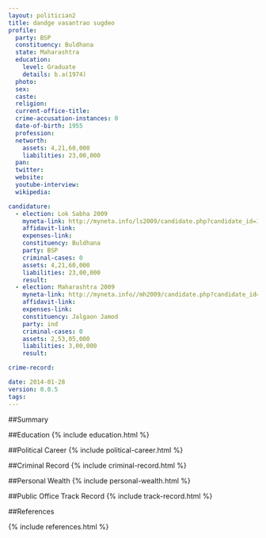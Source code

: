 ```yaml
---
layout: politician2
title: dandge vasantrao sugdeo
profile: 
  party: BSP
  constituency: Buldhana
  state: Maharashtra
  education: 
    level: Graduate
    details: b.a(1974)
  photo: 
  sex: 
  caste: 
  religion: 
  current-office-title: 
  crime-accusation-instances: 0
  date-of-birth: 1955
  profession: 
  networth: 
    assets: 4,21,60,000
    liabilities: 23,00,000
  pan: 
  twitter: 
  website: 
  youtube-interview: 
  wikipedia: 

candidature: 
  - election: Lok Sabha 2009
    myneta-link: http://myneta.info/ls2009/candidate.php?candidate_id=152
    affidavit-link: 
    expenses-link: 
    constituency: Buldhana 
    party: BSP
    criminal-cases: 0
    assets: 4,21,60,000
    liabilities: 23,00,000
    result:  
  - election: Maharashtra 2009
    myneta-link: http://myneta.info//mh2009/candidate.php?candidate_id=706
    affidavit-link: 
    expenses-link: 
    constituency: Jalgaon Jamod 
    party: ind
    criminal-cases: 0
    assets: 2,53,05,000
    liabilities: 3,00,000
    result:  

crime-record: 

date: 2014-01-28
version: 0.0.5
tags: 
---
```

##Summary


##Education
{% include education.html %}


##Political Career
{% include political-career.html %}


##Criminal Record
{% include criminal-record.html %}


##Personal Wealth
{% include personal-wealth.html %}


##Public Office Track Record
{% include track-record.html %}


##References


{% include references.html %}